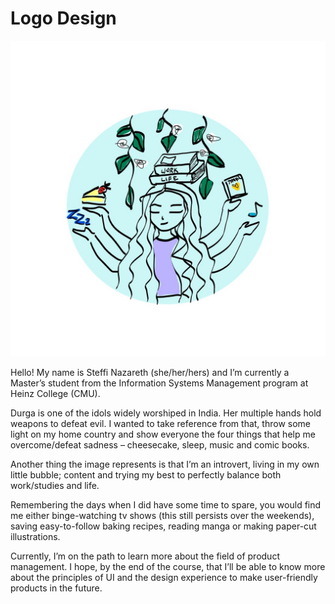 # Logo Design

![Logo](Logo.jpg)

Hello! My name is Steffi Nazareth (she/her/hers) and I’m currently a Master’s student from the Information Systems Management program at Heinz College (CMU).

Durga is one of the idols widely worshiped in India. Her multiple hands hold weapons to defeat evil. I wanted to take reference from that, throw some light on my home country and show everyone the four things that help me overcome/defeat sadness – cheesecake, sleep, music and comic books.

Another thing the image represents is that I’m an introvert, living in my own little bubble; content and trying my best to perfectly balance both work/studies and life.

Remembering the days when I did have some time to spare, you would find me either binge-watching tv shows (this still persists over the weekends), saving easy-to-follow baking recipes, reading manga or making paper-cut illustrations.

Currently, I’m on the path to learn more about the field of product management. I hope, by the end of the course, that I’ll be able to know more about the principles of UI and the design experience to make user-friendly products in the future.
